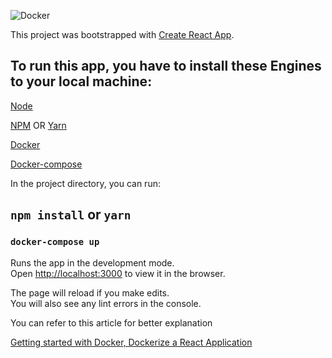 ![Docker](.src/docker.png)

This project was bootstrapped with [Create React App](https://github.com/facebook/create-react-app).

## To run this app, you have to install these Engines to your local machine:

[Node](https://nodejs.org/en/)

[NPM](https://www.npmjs.com/) OR [Yarn](https://yarnpkg.com/)

[Docker](https://www.docker.com/get-started)

[Docker-compose](https://docs.docker.com/compose/install/)

In the project directory, you can run:

## `npm install` or `yarn`

### `docker-compose up`

Runs the app in the development mode.<br />
Open [http://localhost:3000](http://localhost:3000) to view it in the browser.

The page will reload if you make edits.<br />
You will also see any lint errors in the console.

You can refer to this article for better explanation

[Getting started with Docker, Dockerize a React Application](https://johnpels.hashnode.dev/getting-started-with-docker-dockerize-a-react-app-ckg0o85tu00jozps11izhb5zl)
